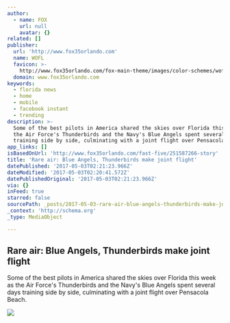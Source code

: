 ```yaml
---
author:
  - name: FOX
    url: null
    avatar: {}
related: []
publisher:
  url: 'http://www.fox35orlando.com'
  name: WOFL
  favicon: >-
    http://www.fox35orlando.com/fox-main-theme/images/color-schemes/wofl/favicon.ico
  domain: www.fox35orlando.com
keywords:
  - florida news
  - home
  - mobile
  - facebook instant
  - trending
description: >-
  Some of the best pilots in America shared the skies over Florida this week as
  the Air Force's Thunderbirds and the Navy's Blue Angels spent several days
  training side by side, culminating with a joint flight over Pensacola Beach.
app_links: []
isBasedOnUrl: 'http://www.fox35orlando.com/fast-five/251587266-story'
title: 'Rare air: Blue Angels, Thunderbirds make joint flight'
datePublished: '2017-05-03T02:21:23.966Z'
dateModified: '2017-05-03T02:20:41.572Z'
datePublishedOriginal: '2017-05-03T02:21:23.966Z'
via: {}
inFeed: true
starred: false
sourcePath: _posts/2017-05-03-rare-air-blue-angels-thunderbirds-make-joint-flight.md
_context: 'http://schema.org'
_type: MediaObject

---
```

<article style=""><h1>Rare air: Blue Angels, Thunderbirds make joint flight</h1><p>Some of the best pilots in America shared the skies over Florida this week as the Air Force's Thunderbirds and the Navy's Blue Angels spent several days training side by side, culminating with a joint flight over Pensacola Beach.</p><img src="http://static.lakana.com/media.fox13news.com/photo/2017/04/28/18076924_10155269499884246_3217013094780130224_o_1493402881855_3222472_ver1.0_640_360.jpg" /></article>